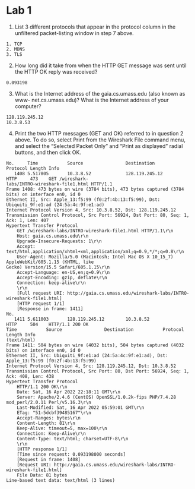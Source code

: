 # Lab 1
1. List 3 different protocols that appear in the protocol column in the unfiltered packet-listing window in step 7 above.
```
1. TCP
2. MDNS
3. TLS
```

2. How long did it take from when the HTTP GET message was sent until the HTTP OK reply was received?
```
0.093198
```

3. What is the Internet address of the gaia.cs.umass.edu (also known as www- net.cs.umass.edu)? What is the Internet address of your computer?
```
128.119.245.12
10.3.8.53
```

4. Print the two HTTP messages (GET and OK) referred to in question 2 above. To do so, select Print from the Wireshark File command menu, and select the “Selected Packet Only” and “Print as displayed” radial buttons, and then click OK.
```
No.     Time           Source                Destination           Protocol Length Info
   1408 5.517805       10.3.8.52             128.119.245.12        HTTP     473    GET /wireshark-
labs/INTRO-wireshark-file1.html HTTP/1.1
Frame 1408: 473 bytes on wire (3784 bits), 473 bytes captured (3784 bits) on interface en0, id 0
Ethernet II, Src: Apple_13:f5:99 (f0:2f:4b:13:f5:99), Dst: Ubiquiti_9f:e1:ad (24:5a:4c:9f:e1:ad)
Internet Protocol Version 4, Src: 10.3.8.52, Dst: 128.119.245.12
Transmission Control Protocol, Src Port: 56924, Dst Port: 80, Seq: 1, Ack: 1, Len: 407
Hypertext Transfer Protocol
    GET /wireshark-labs/INTRO-wireshark-file1.html HTTP/1.1\r\n
    Host: gaia.cs.umass.edu\r\n
    Upgrade-Insecure-Requests: 1\r\n
    Accept: text/html,application/xhtml+xml,application/xml;q=0.9,*/*;q=0.8\r\n
    User-Agent: Mozilla/5.0 (Macintosh; Intel Mac OS X 10_15_7) AppleWebKit/605.1.15 (KHTML, like
Gecko) Version/15.5 Safari/605.1.15\r\n
    Accept-Language: en-US,en;q=0.9\r\n
    Accept-Encoding: gzip, deflate\r\n
    Connection: keep-alive\r\n
    \r\n
    [Full request URI: http://gaia.cs.umass.edu/wireshark-labs/INTRO-wireshark-file1.html]
    [HTTP request 1/1]
    [Response in frame: 1411]
No.
   1411 5.611003       128.119.245.12        10.3.8.52             HTTP     504    HTTP/1.1 200 OK
Time           Source                Destination           Protocol Length Info
(text/html)
Frame 1411: 504 bytes on wire (4032 bits), 504 bytes captured (4032 bits) on interface en0, id 0
Ethernet II, Src: Ubiquiti_9f:e1:ad (24:5a:4c:9f:e1:ad), Dst: Apple_13:f5:99 (f0:2f:4b:13:f5:99)
Internet Protocol Version 4, Src: 128.119.245.12, Dst: 10.3.8.52
Transmission Control Protocol, Src Port: 80, Dst Port: 56924, Seq: 1, Ack: 408, Len: 438
Hypertext Transfer Protocol
    HTTP/1.1 200 OK\r\n
    Date: Sat, 16 Apr 2022 22:18:11 GMT\r\n
    Server: Apache/2.4.6 (CentOS) OpenSSL/1.0.2k-fips PHP/7.4.28 mod_perl/2.0.11 Perl/v5.16.3\r\n
    Last-Modified: Sat, 16 Apr 2022 05:59:01 GMT\r\n
    ETag: "51-5dcbf39485167"\r\n
    Accept-Ranges: bytes\r\n
    Content-Length: 81\r\n
    Keep-Alive: timeout=5, max=100\r\n
    Connection: Keep-Alive\r\n
    Content-Type: text/html; charset=UTF-8\r\n
    \r\n
    [HTTP response 1/1]
    [Time since request: 0.093198000 seconds]
    [Request in frame: 1408]
    [Request URI: http://gaia.cs.umass.edu/wireshark-labs/INTRO-wireshark-file1.html]
    File Data: 81 bytes
Line-based text data: text/html (3 lines)
```
